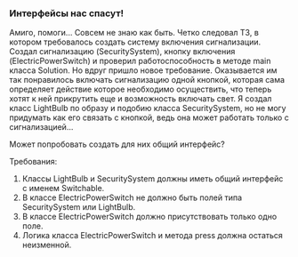 
### Интерфейсы нас спасут!

Амиго, помоги... Совсем не знаю как быть. Четко следовал ТЗ, в котором требовалось создать систему
включения сигнализации. Создал сигнализацию (SecuritySystem), кнопку включения (ElectricPowerSwitch)
и проверил работоспособность в методе main класса Solution.
Но вдруг пришло новое требование. Оказывается им так понравилось включать сигнализацию одной кнопкой,
которая сама определяет действие которое необходимо осуществить, что теперь хотят к ней прикрутить еще и
возможность включать свет.
Я создал класс LightBulb по образу и подобию класса SecuritySystem, но не могу придумать как его связать с
кнопкой, ведь она может работать только с сигнализацией...

Может попробовать создать для них общий интерфейс?


Требования:
1.	Классы LightBulb и SecuritySystem должны иметь общий интерфейс с именем Switchable.
2.	В классе ElectricPowerSwitch не должно быть полей типа SecuritySystem или LightBulb.
3.	В классе ElectricPowerSwitch должно присутствовать только одно поле.
4.	Логика класса ElectricPowerSwitch и метода press должна остаться неизменной.


